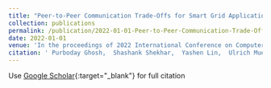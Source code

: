 ```yaml
---
title: "Peer-to-Peer Communication Trade-Offs for Smart Grid Applications"
collection: publications
permalink: /publication/2022-01-01-Peer-to-Peer-Communication-Trade-Offs-for-Smart-Grid-Applications
date: 2022-01-01
venue: 'In the proceedings of 2022 International Conference on Computer Communications and Networks (ICCCN)'
citation: ' Purboday Ghosh,  Shashank Shekhar,  Yashen Lin,  Ulrich Muenz,  Gabor Karsai, &quot;Peer-to-Peer Communication Trade-Offs for Smart Grid Applications.&quot; In the proceedings of 2022 International Conference on Computer Communications and Networks (ICCCN), 2022.'
---
```

Use [Google Scholar](https://scholar.google.com/scholar?q=Peer+to+Peer+Communication+Trade+Offs+for+Smart+Grid+Applications){:target="_blank"} for full citation